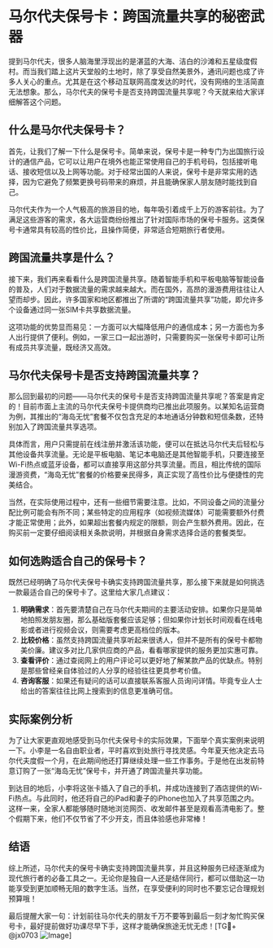 # 马尔代夫保号卡：跨国流量共享的秘密武器

提到马尔代夫，很多人脑海里浮现出的是湛蓝的大海、洁白的沙滩和五星级度假村。而当我们踏上这片天堂般的土地时，除了享受自然美景外，通讯问题也成了许多人关心的重点。尤其是在这个移动互联网高度发达的时代，没有网络的生活简直无法想象。那么，马尔代夫的保号卡是否支持跨国流量共享呢？今天就来给大家详细解答这个问题。

## 什么是马尔代夫保号卡？

首先，让我们了解一下什么是保号卡。简单来说，保号卡是一种专门为出国旅行设计的通信产品，它可以让用户在境外也能正常使用自己的手机号码，包括接听电话、接收短信以及上网等功能。对于经常出国的人来说，保号卡是非常实用的选择，因为它避免了频繁更换号码带来的麻烦，并且能确保家人朋友随时能找到自己。

马尔代夫作为一个人气极高的旅游目的地，每年吸引着成千上万的游客前往。为了满足这些游客的需求，各大运营商纷纷推出了针对国际市场的保号卡服务。这类保号卡通常具有较高的性价比，且操作简便，非常适合短期旅行者使用。

## 跨国流量共享是什么？

接下来，我们再来看看什么是跨国流量共享。随着智能手机和平板电脑等智能设备的普及，人们对于数据流量的需求越来越大。而在国外，高昂的漫游费用往往让人望而却步。因此，许多国家和地区都推出了所谓的“跨国流量共享”功能，即允许多个设备通过同一张SIM卡共享数据流量。

这项功能的优势显而易见：一方面可以大幅降低用户的通信成本；另一方面也为多人出行提供了便利。例如，一家三口一起出游时，只需要购买一张保号卡即可让所有成员共享流量，既经济又高效。

## 马尔代夫保号卡是否支持跨国流量共享？

那么回到最初的问题——马尔代夫的保号卡是否支持跨国流量共享呢？答案是肯定的！目前市面上主流的马尔代夫保号卡提供商均已推出此项服务。以某知名运营商为例，其推出的“海岛无忧”套餐不仅包含充足的本地通话分钟数和短信条数，还特别加入了跨国流量共享选项。

具体而言，用户只需提前在线注册并激活该功能，便可以在抵达马尔代夫后轻松与其他设备共享流量。无论是平板电脑、笔记本电脑还是其他智能手机，只要连接至Wi-Fi热点或蓝牙设备，都可以直接享用这部分共享流量。而且，相比传统的国际漫游资费，“海岛无忧”套餐的价格要亲民得多，真正实现了高性价比与便捷性的完美结合。

当然，在实际使用过程中，还有一些细节需要注意。比如，不同设备之间的流量分配比例可能会有所不同；某些特定的应用程序（如视频流媒体）可能需要额外付费才能正常使用；此外，如果超出套餐内规定的限额，则会产生额外费用。因此，在购买前一定要仔细阅读相关条款说明，并根据自身需求选择合适的套餐类型。

## 如何选购适合自己的保号卡？

既然已经明确了马尔代夫保号卡确实支持跨国流量共享，那么接下来就是如何挑选一款最适合自己的保号卡了。这里给大家几点建议：

1. **明确需求**：首先要清楚自己在马尔代夫期间的主要活动安排。如果你只是简单地拍照发朋友圈，那么基础版套餐应该足够；但如果你计划长时间观看在线电影或者进行视频会议，则需要考虑更高档位的版本。
2. **比较价格**：虽然支持跨国流量共享听起来很诱人，但并不是所有的保号卡都物美价廉。建议多对比几家供应商的产品，看看哪家提供的服务更加实惠可靠。
3. **查看评价**：通过查阅网上的用户评论可以更好地了解某款产品的优缺点。特别是那些曾经亲自体验过的人分享的经验往往更具参考价值。
4. **咨询客服**：如果还有疑问的话可以直接联系客服人员询问详情。毕竟专业人士给出的答案往往比网上搜索到的信息更准确可信。

## 实际案例分析

为了让大家更直观地感受到马尔代夫保号卡的实际效果，下面举个真实案例来说明一下。小李是一名自由职业者，平时喜欢到处旅行寻找灵感。今年夏天他决定去马尔代夫度假一个月，在此期间他还打算继续处理一些工作事务。于是他在出发前特意订购了一张“海岛无忧”保号卡，并开通了跨国流量共享功能。

到达目的地后，小李将这张卡插入了自己的手机，并成功连接到了酒店提供的Wi-Fi热点。与此同时，他还将自己的iPad和妻子的iPhone也加入了共享范围之内。这样一来，全家人都能够随时随地浏览网页、收发邮件甚至是观看高清电影了。整个假期下来，他们不仅节省了不少开支，而且体验感也非常棒！

## 结语

综上所述，马尔代夫的保号卡确实支持跨国流量共享，并且这种服务已经逐渐成为现代旅行者的必备工具之一。无论你是独自一人还是结伴同行，都可以借助这一功能享受到更加顺畅无阻的数字生活。当然，在享受便利的同时也不要忘记合理规划预算哦！

最后提醒大家一句：计划前往马尔代夫的朋友千万不要等到最后一刻才匆忙购买保号卡，最好提前做好功课尽早下手，这样才能确保旅途无忧无虑！[TG💪+ @jx0703 ![Image](https://github.com/user-attachments/assets/dbca1d08-cadb-493c-b0ec-ad6f7a83f270)]